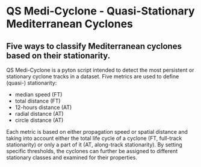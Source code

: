 # QS Medi-Cyclone - Quasi-Stationary Mediterranean Cyclones
## Five ways to classify Mediterranean cyclones based on their stationarity.

QS Medi-Cyclone is a pyton script intended to detect the most persistent or stationary cyclone tracks in a dataset. Five metrics are used to define (quasi-) stationarity:

- median speed (FT)
- total distance (FT)
- 12-hours distance (AT)
- radial distance (AT)
- circle distance (AT)

 Each metric is based on either propagation speed or spatial distance and taking into account either the total life cycle of a cyclone (FT, full-track stationarity) or only a part of it (AT, along-track stationarity). By setting specific thresholds, the cyclones can further be assigned to different stationary classes and examined for their properties.
